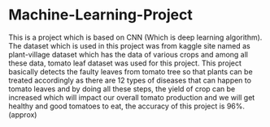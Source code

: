 # Machine-Learning-Project
This is a project which is based on CNN (Which is deep learning algorithm).
The dataset which is used in this project was from kaggle site named as plant-village
dataset which has the data of various crops and among all these data, tomato leaf
dataset was used for this project.
This project basically detects the faulty leaves from tomato tree
so that plants can be treated accordingly as there are 12 types of diseases
that can happen to tomato leaves and by doing all these steps, the yield of 
crop can be increased which will impact our overall tomato production and 
we will get healthy and good tomatoes to eat, the accuracy of this project is 96%.(approx)

